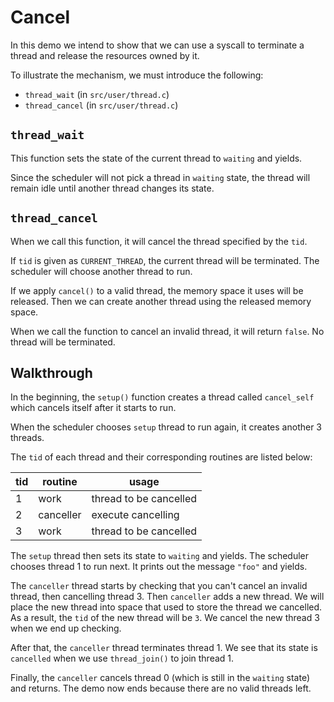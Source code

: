 # Cancel

In this demo we intend to show that we can use a syscall to terminate a thread and release the resources owned by it.

To illustrate the mechanism, we must introduce the following:

* `thread_wait` (in `src/user/thread.c`)
* `thread_cancel` (in `src/user/thread.c`)

## `thread_wait`

This function sets the state of the current thread to `waiting` and yields.

Since the scheduler will not pick a thread in `waiting` state, the thread will remain idle until another thread changes its state.

## `thread_cancel`

When we call this function, it will cancel the thread specified by the `tid`.

If `tid` is given as `CURRENT_THREAD`, the current thread will be terminated. The scheduler will choose another thread to run.

If we apply `cancel()` to a valid thread, the memory space it uses will be released. Then we can create another thread using the released memory space.

When we call the function to cancel an invalid thread, it will return `false`. No thread will be terminated.

## Walkthrough

In the beginning, the `setup()` function creates a thread called `cancel_self` which cancels itself after it starts to run.

When the scheduler chooses `setup` thread to run again, it creates another 3 threads.

The `tid` of each thread and their corresponding routines are listed below:

| tid | routine   | usage                  |
| --- | --------- | ---------------------- |
| 1   | work      | thread to be cancelled |
| 2   | canceller | execute cancelling     |
| 3   | work      | thread to be cancelled |

The `setup` thread then sets its state to `waiting` and yields. The scheduler chooses thread 1 to run next. It prints out the message `"foo"` and yields.

The `canceller` thread starts by checking that you can't cancel an invalid thread, then cancelling thread 3. Then `canceller` adds a new thread. We will place the new thread into space that used to store the thread we cancelled. As a result, the `tid` of the new thread will be `3`. We cancel the new thread 3 when we end up checking.

After that, the `canceller` thread terminates thread 1. We see that its state is `cancelled` when we use `thread_join()` to join thread 1.

Finally, the `canceller` cancels thread 0 (which is still in the `waiting` state) and returns. The demo now ends because there are no valid threads left.

